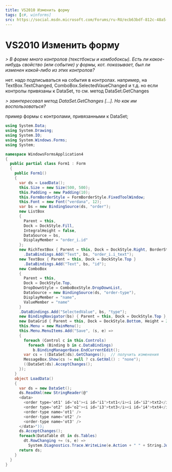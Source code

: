 ```yaml
---
title: VS2010 Изменить форму
tags: [c#, winforms]
src: https://social.msdn.microsoft.com/Forums/ru-RU/ecb63bdf-812c-48a5-83c3-8ed6457ffc3d/vs2010-?forum=fordesktopru
---
```

# VS2010 Изменить форму
*> В форме много контролов (текстбоксы и комбобоксы). Есть ли какое-нибудь свойство (или событие) у формы, кот. показывает, был ли изменен какой-либо из этих контролов?*

нет. надо подписываться на события в контролах. например, на TextBox.TextChanged, ComboBox.SelectedVaueChanged и т.д.
но если контролы привязаны к DataSet, то см. метод DataSet.GetChanges

*> заинтересовал метод DataSet.GetChanges [...]. Но  как им воспользоваться?*

пример формы с контролами, привязанными к DataSet;
```c#
using System.Data;
using System.Drawing;
using System.IO;
using System.Windows.Forms;
using System;

namespace WindowsFormsApplication4
{
  public partial class Form1 : Form
  {
    public Form1()
    {
      var ds = LoadData();
      this.Size = new Size(500, 500);
      this.Padding = new Padding(10);
      this.FormBorderStyle = FormBorderStyle.FixedToolWindow;
      this.Font = new Font("verdana", 12);
      var bs = new BindingSource(ds, "order");
      new ListBox
      {
        Parent = this,
        Dock = DockStyle.Fill,
        IntegralHeight = false,
        DataSource = bs,
        DisplayMember = "order_i.id"
      };
      new RichTextBox { Parent = this, Dock = DockStyle.Right, BorderStyle = BorderStyle.FixedSingle, Width = 200 }
        .DataBindings.Add("Text", bs, "order_i.i_text");
      new TextBox { Parent = this, Dock = DockStyle.Top }
        .DataBindings.Add("Text", bs, "id");
      new ComboBox
      {
        Parent = this,
        Dock = DockStyle.Top,
        DropDownStyle = ComboBoxStyle.DropDownList,
        DataSource = new BindingSource(ds, "order-type"),
        DisplayMember = "name",
        ValueMember = "name"
      }
      .DataBindings.Add("SelectedValue", bs, "type");
      new BindingNavigator(bs) { Parent = this, Dock = DockStyle.Top };
      new DataGrid { Parent = this, Dock = DockStyle.Bottom, Height = 200, DataSource = bs };
      this.Menu = new MainMenu();
      this.Menu.MenuItems.Add("Save", (s, e) =>
      {
        foreach (Control c in this.Controls)
          foreach (Binding b in c.DataBindings)
            b.BindingManagerBase.EndCurrentEdit();
        var cs = ((DataSet)ds).GetChanges();  // получить изменения
        MessageBox.Show(cs != null ? cs.GetXml() : "none");
        ((DataSet)ds).AcceptChanges();
      });
    }
    object LoadData()
    {
      var ds = new DataSet();
      ds.ReadXml(new StringReader(@"
      <data>
        <order type='ot1' id='o1'><i id='i1'>txt1</i><i id='i2'>txt2</i></order>
        <order type='ot2' id='o2'><i id='i3'>txt3</i><i id='i4'>txt4</i><i id='i5' /></order>
        <order-type name='ot1' />
        <order-type name='ot2' />
        <order-type name='ot3' />
      </data>"));
      ds.AcceptChanges();
      foreach(DataTable dt in ds.Tables)
        dt.RowChanging += (s, e) =>
          System.Diagnostics.Trace.WriteLine(e.Action + " " + String.Join("; ", e.Row.ItemArray));
      return ds;
    }
  }
}
```